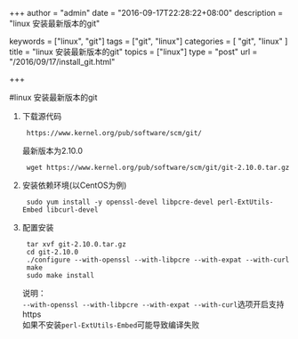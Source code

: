 +++
author = "admin"
date = "2016-09-17T22:28:22+08:00"
description = "linux 安装最新版本的git"

keywords = ["linux", "git"]
tags = ["git", "linux"]
categories = [ "git", "linux" ]
title = "linux 安装最新版本的git"
topics = ["linux"]
type = "post"
url = "/2016/09/17/install_git.html"

+++


#linux 安装最新版本的git

1. 下载源代码

		https://www.kernel.org/pub/software/scm/git/

	最新版本为2.10.0

		wget https://www.kernel.org/pub/software/scm/git/git-2.10.0.tar.gz

2. 安装依赖环境(以CentOS为例)

		sudo yum install -y openssl-devel libpcre-devel perl-ExtUtils-Embed libcurl-devel

3. 配置安装

		tar xvf git-2.10.0.tar.gz
		cd git-2.10.0
		./configure --with-openssl --with-libpcre --with-expat --with-curl
		make
		sudo make install
	
	说明：  
		`--with-openssl --with-libpcre --with-expat --with-curl`选项开启支持https  
		如果不安装`perl-ExtUtils-Embed`可能导致编译失败 

	
	
	




